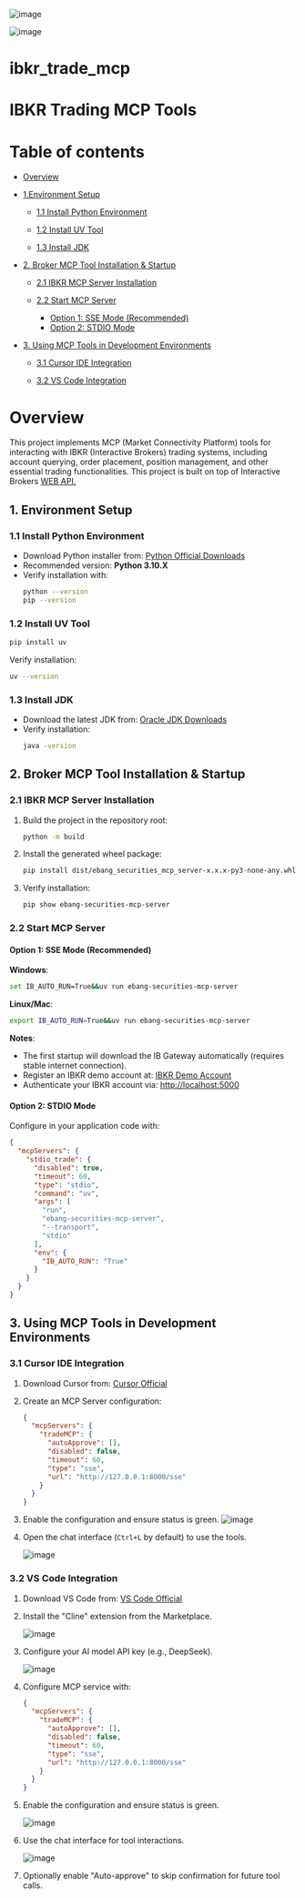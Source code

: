 ![image](https://github.com/goCyberTrade/ibkr_trade_mcp/blob/main/pics/ebtech.png)

   ![image](https://github.com/goCyberTrade/ibkr_trade_mcp/blob/main/pics/cursor.gif)

# ibkr_trade_mcp
# IBKR Trading MCP Tools

# Table of contents
- [Overview](https://github.com/goCyberTrade/ibkr_trade_mcp/blob/main/README.md#overview)

- [1.Environment Setup](https://github.com/goCyberTrade/ibkr_trade_mcp/blob/main/README.md#1-environment-setup)

  - [1.1 Install Python Environment](https://github.com/goCyberTrade/ibkr_trade_mcp/blob/main/README.md#11-install-python-environment)
  
  - [1.2 Install UV Tool](https://github.com/goCyberTrade/ibkr_trade_mcp/blob/main/README.md#12-install-uv-tool)
  
  - [1.3 Install JDK](https://github.com/goCyberTrade/ibkr_trade_mcp/blob/main/README.md#13-install-jdk)
  
- [2. Broker MCP Tool Installation & Startup](https://github.com/goCyberTrade/ibkr_trade_mcp/blob/main/README.md#2-broker-mcp-tool-installation--startup)

  - [2.1 IBKR MCP Server Installation](https://github.com/goCyberTrade/ibkr_trade_mcp/blob/main/README.md#21-ibkr-mcp-server-installation)
  
  - [2.2 Start MCP Server](https://github.com/goCyberTrade/ibkr_trade_mcp/blob/main/README.md#22-start-mcp-server)
    - [Option 1: SSE Mode (Recommended)](https://github.com/goCyberTrade/ibkr_trade_mcp/blob/main/README.md#option-1-sse-mode-recommended)
    - [Option 2: STDIO Mode](https://github.com/goCyberTrade/ibkr_trade_mcp/blob/main/README.md#option-2-stdio-mode)
  
    
- [3. Using MCP Tools in Development Environments](https://github.com/goCyberTrade/ibkr_trade_mcp/blob/main/README.md#3-using-mcp-tools-in-development-environments)

  - [3.1 Cursor IDE Integration](https://github.com/goCyberTrade/ibkr_trade_mcp/blob/main/README.md#31-cursor-ide-integration)
  
  - [3.2 VS Code Integration](https://github.com/goCyberTrade/ibkr_trade_mcp/blob/main/README.md#32-vs-code-integration)



# Overview
This project implements MCP (Market Connectivity Platform) tools for interacting with IBKR (Interactive Brokers) trading systems, including account querying, order placement, position management, and other essential trading functionalities. This project is built on top of Interactive Brokers [WEB API.](https://www.interactivebrokers.com/campus/ibkr-api-page/webapi-doc/#introduction-0)


## 1. Environment Setup

### 1.1 Install Python Environment
- Download Python installer from: [Python Official Downloads](https://www.python.org/downloads/)
- Recommended version: **Python 3.10.X**
- Verify installation with:
  ```bash
  python --version
  pip --version
  ```

### 1.2 Install UV Tool
```bash
pip install uv
```
Verify installation:
```bash
uv --version
```

### 1.3 Install JDK
- Download the latest JDK from: [Oracle JDK Downloads](https://www.oracle.com/java/technologies/downloads/#java11)
- Verify installation:
  ```bash
  java -version
  ```


## 2. Broker MCP Tool Installation & Startup

### 2.1 IBKR MCP Server Installation
1. Build the project in the repository root:
   ```bash
   python -m build
   ```
2. Install the generated wheel package:
   ```bash
   pip install dist/ebang_securities_mcp_server-x.x.x-py3-none-any.whl
   ```
3. Verify installation:
   ```bash
   pip show ebang-securities-mcp-server
   ```

### 2.2 Start MCP Server
#### Option 1: SSE Mode (Recommended)
**Windows**:
```bash
set IB_AUTO_RUN=True&&uv run ebang-securities-mcp-server
```

**Linux/Mac**:
```bash
export IB_AUTO_RUN=True&&uv run ebang-securities-mcp-server
```

**Notes**:
- The first startup will download the IB Gateway automatically (requires stable internet connection).
- Register an IBKR demo account at: [IBKR Demo Account](https://www.interactivebrokers.com.sg/Universal/Application?ft=T)
- Authenticate your IBKR account via: [http://localhost:5000](http://localhost:5000)

#### Option 2: STDIO Mode
Configure in your application code with:
```json
{
  "mcpServers": {
    "stdio_trade": {
      "disabled": true,
      "timeout": 60,
      "type": "stdio",
      "command": "uv",
      "args": [
        "run",
        "ebang-securities-mcp-server",
        "--transport",
        "stdio"
      ],
      "env": {
        "IB_AUTO_RUN": "True"
      }
    }
  }
}
```


## 3. Using MCP Tools in Development Environments

### 3.1 Cursor IDE Integration
1. Download Cursor from: [Cursor Official](https://www.cursor.com/cn)
2. Create an MCP Server configuration:
   ```json
   {
     "mcpServers": {
       "tradeMCP": {
         "autoApprove": [],
         "disabled": false,
         "timeout": 60,
         "type": "sse",
         "url": "http://127.0.0.1:8000/sse"
       }
     }
   }
   ```
3. Enable the configuration and ensure status is green.
   ![image](https://github.com/goCyberTrade/ibkr_trade_mcp/blob/main/pics/cursor_tools.png)
4. Open the chat interface (`Ctrl+L` by default) to use the tools.

   ![image](https://github.com/goCyberTrade/ibkr_trade_mcp/blob/main/pics/cursor.gif)

### 3.2 VS Code Integration
1. Download VS Code from: [VS Code Official](https://code.visualstudio.com/)
2. Install the "Cline" extension from the Marketplace.
   
   ![image](https://github.com/goCyberTrade/ibkr_trade_mcp/blob/main/pics/vs_cline.png)
4. Configure your AI model API key (e.g., DeepSeek).
   
   ![image](https://github.com/goCyberTrade/ibkr_trade_mcp/blob/main/pics/vs_model.png)
6. Configure MCP service with:
   ```json
   {
     "mcpServers": {
       "tradeMCP": {
         "autoApprove": [],
         "disabled": false,
         "timeout": 60,
         "type": "sse",
         "url": "http://127.0.0.1:8000/sse"
       }
     }
   }
   ```
7. Enable the configuration and ensure status is green.
   
   ![image](https://github.com/goCyberTrade/ibkr_trade_mcp/blob/main/pics/vs_tools.png)
9. Use the chat interface for tool interactions.
    
   ![image](https://github.com/goCyberTrade/ibkr_trade_mcp/blob/main/pics/vs_test.gif)
11. Optionally enable "Auto-approve" to skip confirmation for future tool calls.

